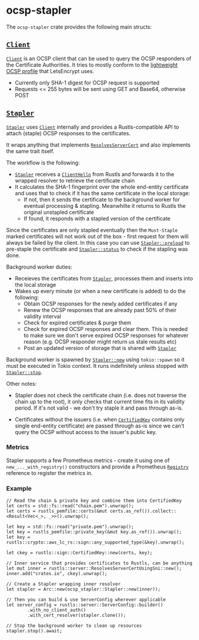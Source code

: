 # ocsp-stapler

The `ocsp-stapler` crate provides the following main structs:

## [`Client`](client::Client)
[`Client`](client::Client) is an OCSP client that can be used to query the OCSP responders of the Certificate Authorities. It tries to mostly conform to the [lightweight OCSP profile](https://datatracker.ietf.org/doc/html/rfc5019) that LetsEncrypt uses.

- Currently only SHA-1 digest for OCSP request is supported
- Requests <= 255 bytes will be sent using GET and Base64, otherwise POST

## [`Stapler`](stapler::Stapler)
[`Stapler`](stapler::Stapler) uses [`Client`](client::Client) internally and provides a Rustls-compatible API to attach (staple) OCSP responses to the certificates.

It wraps anything that implements [`ResolvesServerCert`](rustls::server::ResolvesServerCert) and also implements the same trait itself.

The workflow is the following:
- [`Stapler`](stapler::Stapler) receives a [`ClientHello`](rustls::server::ClientHello) from Rustls and forwards it to the wrapped resolver to retrieve the certificate chain
- It calculates the SHA-1 fingerprint over the whole end-entity certificate and uses that to check if it has the same certificate
in the local storage:
    - If not, then it sends the certificate to the background worker for eventual processing & stapling. Meanwhilte it returns to Rustls the original unstapled certificate
    - If found, it responds with a stapled version of the certificate

Since the certificates are only stapled eventually then the `Must-Staple` marked certificates will not work out of the box - first request for them will always be failed by the client. In this case you can use [`Stapler::preload`](stapler::Stapler::preload) to pre-staple the certificate and [`Stapler::status`](stapler::Stapler::status) to check if the stapling was done.

Background worker duties:
- Receieves the certificates from [`Stapler`](stapler::Stapler), processes them and inserts into the local storage
- Wakes up every minute (or when a new certificate is added) to do the following:
    - Obtain OCSP responses for the newly added certificates if any
    - Renew the OCSP responses that are already past 50% of their validity interval
    - Check for expired certificates & purge them
    - Check for expired OCSP responses and clear them. This is needed to make sure we don't serve expired OCSP responses for whatever reason (e.g. OCSP responder might return us stale results etc)
    - Post an updated version of storage that is shared with [`Stapler`](stapler::Stapler)

Background worker is spawned by [`Stapler::new`](stapler::Stapler::new) using `tokio::spawn` so it must be executed in Tokio context.
It runs indefinitely unless stopped with [`Stapler::stop`](stapler::Stapler::stop).

Other notes:
- Stapler does not check the certificate chain (i.e. does not traverse the chain up to the root), it only checks that current time fits in its validity period. If it's not valid - we don't try staple it and pass through as-is.

- Certificates without the issuers (i.e. when [`CertifiedKey`](rustls::sign::CertifiedKey) contains only single end-entity certificate) are passed through as-is since we can't query the OCSP without access to the issuer's public key.

### Metrics

Stapler supports a few Prometheus metrics - create it using one of `new_..._with_registry()` constructors and provide a Prometheus [`Registry`](prometheus::Registry) reference to register the metrics in.

### Example

```rust,ignore
// Read the chain & private key and combine them into CertifiedKey
let certs = std::fs::read("chain.pem").unwrap();
let certs = rustls_pemfile::certs(&mut certs.as_ref()).collect::<Result<Vec<_>, _>>().unwrap();

let key = std::fs::read("private.pem").unwrap();
let key = rustls_pemfile::private_key(&mut key.as_ref()).unwrap();
let key = rustls::crypto::aws_lc_rs::sign::any_supported_type(&key).unwrap();

let ckey = rustls::sign::CertifiedKey::new(certs, key);

// Inner service that provides certificates to Rustls, can be anything
let mut inner = rustls::server::ResolvesServerCertUsingSni::new();
inner.add("crates.io", ckey).unwrap();

// Create a Stapler wrapping inner resolver
let stapler = Arc::new(ocsp_stapler::Stapler::new(inner));

// Then you can build & use ServerConfig wherever applicable
let server_config = rustls::server::ServerConfig::builder()
        .with_no_client_auth()
        .with_cert_resolver(stapler.clone());

// Stop the background worker to clean up resources
stapler.stop().await;
```
